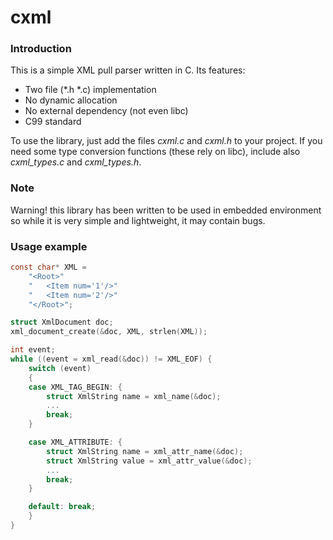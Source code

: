 # cxml

### Introduction
This is a simple XML pull parser written in C. Its features:

* Two file (*.h *.c) implementation
* No dynamic allocation
* No external dependency (not even libc)
* C99 standard

To use the library, just add the files _cxml.c_ and _cxml.h_ to your project.
If you need some type conversion functions (these rely on libc), include  also _cxml\_types.c_
and _cxml\_types.h_.

### Note
Warning! this library has been written to be used in embedded environment so while it is very simple and lightweight,
it may contain bugs.

### Usage example

```c
const char* XML = 
    "<Root>"
    "   <Item num='1'/>"
    "   <Item num='2'/>"
    "</Root>";

struct XmlDocument doc;
xml_document_create(&doc, XML, strlen(XML));

int event;
while ((event = xml_read(&doc)) != XML_EOF) {
    switch (event)
    {
    case XML_TAG_BEGIN: {
        struct XmlString name = xml_name(&doc);
        ...
        break;
    }

    case XML_ATTRIBUTE: {
        struct XmlString name = xml_attr_name(&doc);
        struct XmlString value = xml_attr_value(&doc);
        ...
        break;
    }

    default: break;
    }
}
```
